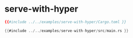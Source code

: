 # serve-with-hyper

```toml
{{#include ../../examples/serve-with-hyper/Cargo.toml }}
```

```rust
{{#include ../../examples/serve-with-hyper/src/main.rs }}
```


